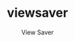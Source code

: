 ---
layout: project

permalink: /projetos/viewsaver/

title: viewsaver
subtitle: "View Saver"

duration: 2018 - 2018

excerpt: "O View Saver é um sistema para o monitoramento de pacientes internados no Hospital Santa Lydia. Através da análise da Classificação Internacional de Doença (CID) e do Sistema de Gerenciamento da Tabela de Procedimentos, Medicamentos e OPM do SUS (SIGTAP) é possível garantir que os pacientes internados no Hospital Santa Lydia estejam dentro do período adequado de internação, auxiliando o setor assistencial a proporcionar um atendimento mais humanizado e otimizando o faturamento através da previsão de potenciais fatores de glosa."

categories: 
 - projects
 - tools
 
tags:
  - php
  - javascript
  - health
  - sus
  - fhsl
  - hospital
  - datasus
  - web
---